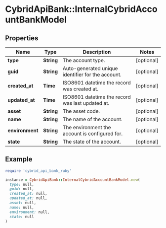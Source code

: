 # CybridApiBank::InternalCybridAccountBankModel

## Properties

| Name | Type | Description | Notes |
| ---- | ---- | ----------- | ----- |
| **type** | **String** | The account type. | [optional] |
| **guid** | **String** | Auto-generated unique identifier for the account. | [optional] |
| **created_at** | **Time** | ISO8601 datetime the record was created at. | [optional] |
| **updated_at** | **Time** | ISO8601 datetime the record was last updated at. | [optional] |
| **asset** | **String** | The asset code. | [optional] |
| **name** | **String** | The name of the account. | [optional] |
| **environment** | **String** | The environment the account is configured for. | [optional] |
| **state** | **String** | The state of the account. | [optional] |

## Example

```ruby
require 'cybrid_api_bank_ruby'

instance = CybridApiBank::InternalCybridAccountBankModel.new(
  type: null,
  guid: null,
  created_at: null,
  updated_at: null,
  asset: null,
  name: null,
  environment: null,
  state: null
)
```

